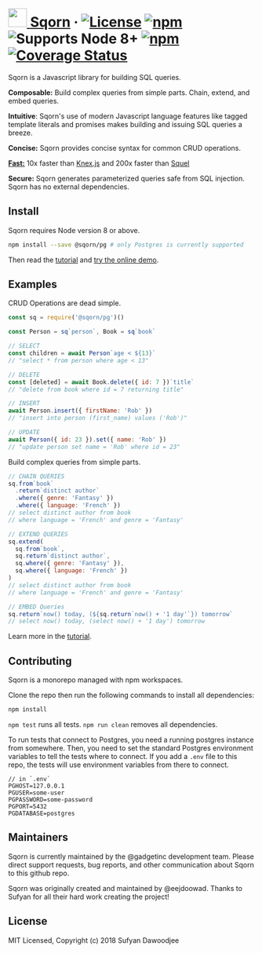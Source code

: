 # [<img src="https://raw.githubusercontent.com/sqorn/sqorn/master/docs/website/static/img/logo_blue.svg?sanitize=true" height="38px"/> <span style="color: #2979f">Sqorn</span>](https://sqorn.org) &middot; [![License](https://img.shields.io/github/license/sqorn/sqorn.svg)](https://github.com/sqorn/sqorn/blob/master/LICENSE) [![npm](https://img.shields.io/npm/v/sqorn.svg)](https://www.npmjs.com/package/sqorn) ![Supports Node 8+](https://img.shields.io/node/v/sqorn.svg) [![npm](https://img.shields.io/travis/sqorn/sqorn.svg)](https://travis-ci.org/sqorn/sqorn) [![Coverage Status](https://coveralls.io/repos/github/sqorn/sqorn/badge.svg)](https://coveralls.io/github/sqorn/sqorn)

Sqorn is a Javascript library for building SQL queries.

**Composable:** Build complex queries from simple parts. Chain, extend, and embed queries.

**Intuitive**: Sqorn's use of modern Javascript language features like tagged template literals and promises makes building and issuing SQL queries a breeze.

**Concise:** Sqorn provides concise syntax for common CRUD operations.

[**Fast:**](https://sqorn.org/benchmarks.html) 10x faster than [Knex.js](https://knexjs.org/) and 200x faster than [Squel](https://github.com/hiddentao/squel)

**Secure:** Sqorn generates parameterized queries safe from SQL injection. Sqorn has no external dependencies.

## Install

Sqorn requires Node version 8 or above.

```sh
npm install --save @sqorn/pg # only Postgres is currently supported
```

Then read the [tutorial](https://sqorn.org/docs/tutorial.html) and [try the online demo](https://sqorn.org/demo.html).

## Examples

CRUD Operations are dead simple.

```js
const sq = require('@sqorn/pg')()

const Person = sq`person`, Book = sq`book`

// SELECT
const children = await Person`age < ${13}`
// "select * from person where age < 13"

// DELETE
const [deleted] = await Book.delete({ id: 7 })`title`
// "delete from book where id = 7 returning title"

// INSERT
await Person.insert({ firstName: 'Rob' })
// "insert into person (first_name) values ('Rob')"

// UPDATE
await Person({ id: 23 }).set({ name: 'Rob' })
// "update person set name = 'Rob' where id = 23"

```

Build complex queries from simple parts.

```js
// CHAIN QUERIES
sq.from`book`
  .return`distinct author`
  .where({ genre: 'Fantasy' })
  .where({ language: 'French' })
// select distinct author from book
// where language = 'French' and genre = 'Fantasy'

// EXTEND QUERIES
sq.extend(
  sq.from`book`,
  sq.return`distinct author`,
  sq.where({ genre: 'Fantasy' }),
  sq.where({ language: 'French' })
)
// select distinct author from book
// where language = 'French' and genre = 'Fantasy'

// EMBED Queries
sq.return`now() today, (${sq.return`now() + '1 day'`}) tomorrow`
// select now() today, (select now() + '1 day') tomorrow
```

Learn more in the [tutorial](https://sqorn.org/docs/tutorial.html).

## Contributing

Sqorn is a monorepo managed with npm workspaces.

Clone the repo then run the following commands to install all dependencies:

```sh
npm install
```

`npm test` runs all tests. `npm run clean` removes all dependencies.

To run tests that connect to Postgres, you need a running postgres instance from somewhere. Then, you need to set the standard Postgres environment variables to tell the tests where to connect. If you add a `.env` file to this repo, the tests will use environment variables from there to connect.

```
// in `.env`
PGHOST=127.0.0.1
PGUSER=some-user
PGPASSWORD=some-password
PGPORT=5432
PGDATABASE=postgres
```

## Maintainers

Sqorn is currently maintained by the @gadgetinc development team. Please direct support requests, bug reports, and other communication about Sqorn to this github repo.

Sqorn was originally created and maintained by @eejdoowad. Thanks to Sufyan for all their hard work creating the project!
## License

MIT Licensed, Copyright (c) 2018 Sufyan Dawoodjee
